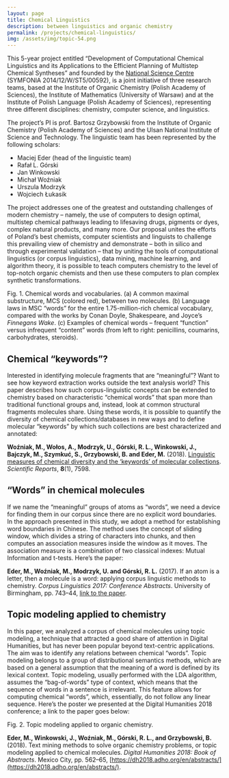 ```yaml
---
layout: page
title: Chemical Linguistics
description: between linguistics and organic chemistry
permalink: /projects/chemical-linguistics/
img: /assets/img/topic-54.png
---
```



This 5-year project entitled “Development of Computational Chemical Linguistics and its Applications to the Efficient Planning of Multistep Chemical Syntheses” and founded by the [National Science Centre](https://ncn.gov.pl/?language=en) (SYMFONIA 2014/12/W/ST5/00592), is a joint initiative of three research teams, based at the Institute of Organic Chemistry (Polish Academy of Sciences), the Institute of Mathematics (University of Warsaw) and at the Institute of Polish Language (Polish Academy of Sciences), representing three different disciplines: chemistry, computer science, and linguistics. 

The project’s PI is prof. Bartosz Grzybowski from the Institute of Organic Chemistry (Polish Academy of Sciences) and the Ulsan National Institute of Science and Technology. The linguistic team has been represented by the following scholars:

* Maciej Eder (head of the linguistic team)
* Rafał L. Górski
* Jan Winkowski
* Michał Woźniak
* Urszula Modrzyk
* Wojciech Łukasik

The project addresses one of the greatest and outstanding challenges of modern chemistry – namely, the use of computers to design optimal, multistep chemical pathways leading to lifesaving drugs, pigments or dyes, complex natural products, and many more. Our proposal unites the efforts of Poland’s best chemists, computer scientists and linguists to challenge this prevailing view of chemistry and demonstrate – both in silico and through experimental validation – that by uniting the tools of computational linguistics (or corpus linguistics), data mining, machine learning, and algorithm theory, it is possible to teach computers chemistry to the level of top-notch organic chemists and then use these computers to plan complex synthetic transformations.




<div>
    <img class="col two left" src="{{ site.baseurl }}/assets/img/41598_2018_25440_Fig1_HTML.jpg" alt="" title="Chemical words and vocabularies"/>
</div>
<div class="col two caption">
    Fig. 1. Chemical words and vocabularies. (a) A common maximal substructure, MCS (colored red), between two molecules. (b) Language laws in MSC “words” for the entire 1.75-million-rich chemical vocabulary, compared with the works by Conan Doyle, Shakespeare, and Joyce’s <i>Finnegans Wake</i>. (c) Examples of chemical words – frequent “function” versus infrequent “content” words (from left to right: penicillins, coumarins, carbohydrates, steroids).
</div>




## Chemical “keywords”? 

Interested in identifying molecule fragments that are “meaningful”? Want to see how keyword extraction works outside the text analysis world? This paper describes how such corpus-linguistic concepts can be extended to chemistry based on characteristic “chemical words” that span more than traditional functional groups and, instead, look at common structural fragments molecules share. Using these words, it is possible to quantify the diversity of chemical collections/databases in new ways and to define molecular “keywords” by which such collections are best characterized and annotated:

**Woźniak, M., Wołos, A., Modrzyk, U., Górski, R. L., Winkowski, J., Bajczyk, M., Szymkuć, S., Grzybowski, B. and Eder, M.** (2018). [Linguistic measures of chemical diversity and the ‘keywords’ of molecular collections](http://www.nature.com/articles/s41598-018-25440-6). _Scientific Reports_, **8**(1), 7598.


## “Words” in chemical molecules

If we name the “meaningful” groups of atoms as “words”, we need a device
for finding them in our corpus since there are no explicit word boundaries. In the approach presented in this study, we adopt a method for establishing word boundaries in Chinese. The method uses the concept of sliding window, which divides a string of characters into chunks, and then computes an association measures inside the window as it moves. The association measure is a combination of two classical indexes: Mutual Information and t-tests. Here’s the paper:

**Eder, M., Woźniak, M., Modrzyk, U. and Górski, R. L.** (2017). If an atom is a letter, then a molecule is a word: applying corpus linguistic methods to chemistry. _Corpus Linguistics 2017: Conference Abstracts_. University of Birmingham, pp. 743–44, [link to the paper](https://www.birmingham.ac.uk/Documents/college-artslaw/corpus/conference-archives/2017/general/paper366.pdf).




## Topic modeling applied to chemistry

In this paper, we analyzed a corpus of chemical molecules using topic modeling, a technique that attracted a good share of attention in Digital Humanities, but has never been popular beyond text-centric applications. The aim was to identify any relations between chemical “words”. Topic modeling belongs to a group of distributional semantics methods, which are based on a general assumption that the meaning of a word is defined by its lexical context. Topic modeling, usually performed with the LDA algorithm, assumes the “bag-of-words” type of context, which means that the sequence of words in a sentence is irrelevant. This feature allows for computing chemical “words”, which, essentially, do not follow any linear sequence. Here’s the poster we presented at the Digital Humanities 2018 conference; a link to the paper goes below:

<div>
    <img class="col three left" src="{{ site.baseurl }}/assets/img/CHEM_poster_ver7.png" alt="" title="Topic modeling applied to organic chemistry"/>
</div>
<div class="col three caption">
    Fig. 2. Topic modeling applied to organic chemistry.
</div>

**Eder, M., Winkowski, J., Woźniak, M., Górski, R. L., and Grzybowski, B.** (2018). 
Text mining methods to solve organic chemistry problems, or topic modeling applied to chemical molecules. _Digital Humanities 2018: Book of Abstracts_. Mexico City, pp. 562–65, [https://dh2018.adho.org/en/abstracts/](https://dh2018.adho.org/en/abstracts/).





